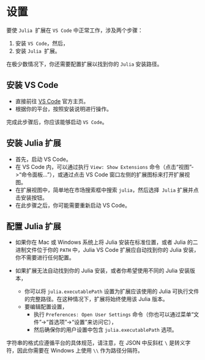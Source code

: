 # 设置

要使 `Julia `扩展在 `VS Code` 中正常工作，涉及两个步骤：
1) 安装 `VS Code`，然后，
2) 安装 `Julia `扩展。

在极少数情况下，你还需要配置扩展以找到你的 `Julia` 安装路径。

## 安装 VS Code

- 直接前往 [VS Code](https://code.visualstudio.com/) 官方主页。
- 根据你的平台，按照安装说明进行操作。

完成此步骤后，你应该能够启动 `VS Code`。

## 安装 Julia 扩展

- 首先，启动 VS Code。
- 在 VS Code 内，可以通过执行 `View: Show Extensions` 命令（点击“视图”->“命令面板...”），或通过点击 VS Code 窗口左侧的扩展图标来打开扩展视图。
- 在扩展视图中，简单地在市场搜索框中搜索 `julia`，然后选择` Julia` 扩展并点击安装按钮。
- 在此步骤之后，你可能需要重新启动 VS Code。

## 配置 Julia 扩展

- 如果你在 Mac 或 Windows 系统上将 Julia 安装在标准位置，或者 Julia 的二进制文件位于你的 `PATH` 中，Julia VS Code 扩展应自动找到你的 Julia 安装，你不需要进行任何配置。

- 如果扩展无法自动找到你的 Julia 安装，或者你希望使用不同的 Julia 安装版本，
	- 你可以将 `julia.executablePath` 设置为扩展应该使用的 Julia 可执行文件的完整路径。在这种情况下，扩展将始终使用该 Julia 版本。
	- 要编辑配置设置，
	    - 执行 `Preferences: Open User Settings` 命令（你也可以通过菜单“文件”->“首选项”->“设置”来访问它），
	    - 然后确保你的用户设置中包含 `julia.executablePath` 选项。

字符串的格式应遵循平台的具体规范，请注意，在 JSON 中反斜杠 `\` 是转义字符，因此你需要在 Windows 上使用 `\\` 作为路径分隔符。
